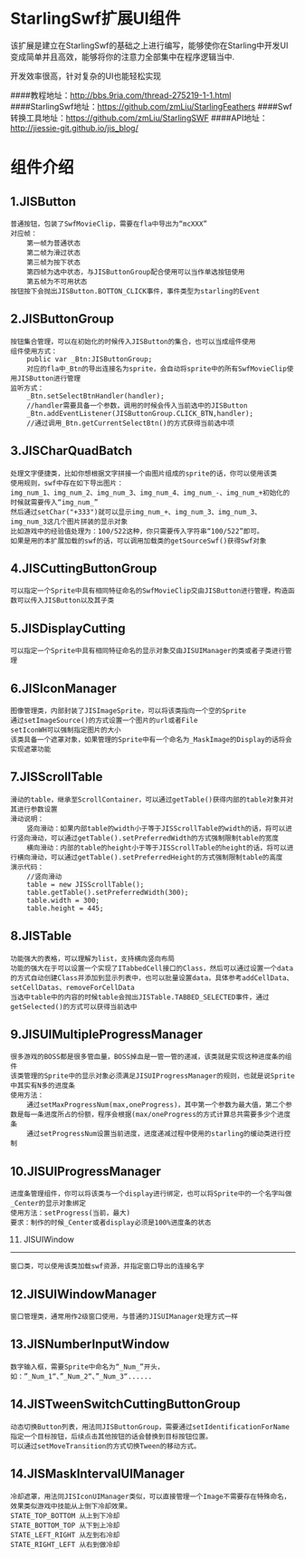 ﻿StarlingSwf扩展UI组件
===

该扩展是建立在StarlingSwf的基础之上进行编写，能够使你在Starling中开发UI变成简单并且高效，能够将你的注意力全部集中在程序逻辑当中.

开发效率很高，针对复杂的UI也能轻松实现

####教程地址：http://bbs.9ria.com/thread-275219-1-1.html
####StarlingSwf地址：https://github.com/zmLiu/StarlingFeathers
####Swf转换工具地址：https://github.com/zmLiu/StarlingSWF
####API地址：http://jiessie-git.github.io/jis_blog/

组件介绍
================

1.JISButton
-------------------
	普通按钮，包装了SwfMovieClip，需要在fla中导出为“mcXXX”
	对应帧：
		第一帧为普通状态
		第二帧为滑过状态
		第三帧为按下状态
		第四帧为选中状态，与JISButtonGroup配合使用可以当作单选按钮使用
		第五帧为不可用状态
	按钮按下会抛出JISButton.BOTTON_CLICK事件，事件类型为starling的Event

2.JISButtonGroup
-------------------
	按钮集合管理，可以在初始化的时候传入JISButton的集合，也可以当成组件使用
	组件使用方式：
		public var _Btn:JISButtonGroup;
		对应的fla中_Btn的导出连接名为sprite，会自动将sprite中的所有SwfMovieClip使用JISButton进行管理
	监听方式：
		_Btn.setSelectBtnHandler(handler);
		//handler需要具备一个参数，调用的时候会传入当前选中的JISButton
		_Btn.addEventListener(JISButtonGroup.CLICK_BTN,handler);
		//通过调用_Btn.getCurrentSelectBtn()的方式获得当前选中项
3.JISCharQuadBatch
-------------------
	处理文字便捷类，比如你想根据文字拼接一个由图片组成的sprite的话，你可以使用该类
	使用规则，swf中存在如下导出图片：
	img_num_1、img_num_2、img_num_3、img_num_4、img_num_-、img_num_+初始化的时候就需要传入“img_num_” 
	然后通过setChar("+333")就可以显示img_num_+、img_num_3、img_num_3、img_num_3这几个图片拼装的显示对象
	比如游戏中的经验值处理为：100/522这种，你只需要传入字符串“100/522”即可。
	如果是用的本扩展加载的swf的话，可以调用加载类的getSourceSwf()获得Swf对象
4.JISCuttingButtonGroup
--------------------
	可以指定一个Sprite中具有相同特征命名的SwfMovieClip交由JISButton进行管理，构造函数可以传入JISButton以及其子类
5.JISDisplayCutting
--------------------
	可以指定一个Sprite中具有相同特征命名的显示对象交由JISUIManager的类或者子类进行管理
6.JISIconManager
--------------------
	图像管理类，内部封装了JISImageSprite，可以将该类指向一个空的Sprite
	通过setImageSource()的方式设置一个图片的url或者File
	setIconWH可以强制指定图片的大小
	该类具备一个遮罩对象，如果管理的Sprite中有一个命名为_MaskImage的Display的话将会实现遮罩功能
7.JISScrollTable
--------------------
	滑动的table，继承至ScrollContainer，可以通过getTable()获得内部的table对象并对其进行参数设置
	滑动说明：
		竖向滑动：如果内部table的width小于等于JISScrollTable的width的话，将可以进行竖向滑动，可以通过getTable().setPreferredWidth的方式强制限制table的宽度
		横向滑动：内部的table的height小于等于JISScrollTable的height的话，将可以进行横向滑动，可以通过getTable().setPreferredHeight的方式强制限制table的高度
	演示代码：
		//竖向滑动
		table = new JISScrollTable();
		table.getTable().setPreferredWidth(300);
		table.width = 300;
		table.height = 445;
8.JISTable
--------------------
	功能强大的表格，可以理解为list，支持横向竖向布局
	功能的强大在于可以设置一个实现了ITabbedCell接口的Class，然后可以通过设置一个data的方式自动创建Class并添加到显示列表中，也可以批量设置data，具体参考addCellData、setCellDatas、removeForCellData
	当选中table中的内容的时候table会抛出JISTable.TABBED_SELECTED事件，通过getSelected()的方式可以获得当前选中
9.JISUIMultipleProgressManager
--------------------
	很多游戏的BOSS都是很多管血量，BOSS掉血是一管一管的递减，该类就是实现这种进度条的组件
	该类管理的Sprite中的显示对象必须满足JISUIProgressManager的规则，也就是说Sprite中其实有N多的进度条
	使用方法：
		通过setMaxProgressNum(max,oneProgress)，其中第一个参数为最大值，第二个参数是每一条进度所占的份额，程序会根据(max/oneProgress的方式计算总共需要多少个进度条
		通过setProgressNum设置当前进度，进度递减过程中使用的starling的缓动类进行控制
10.JISUIProgressManager
--------------------
	进度条管理组件，你可以将该类与一个display进行绑定，也可以将Sprite中的一个名字叫做_Center的显示对象绑定
	使用方法：setProgress(当前，最大)
	要求：制作的时候_Center或者display必须是100%进度条的状态
11.	JISUIWindow
--------------------
	窗口类，可以使用该类加载swf资源，并指定窗口导出的连接名字
12.JISUIWindowManager
--------------------
	窗口管理类，通常用作2级窗口使用，与普通的JISUIManager处理方式一样
13.JISNumberInputWindow
--------------------
	数字输入框，需要Sprite中命名为“_Num_”开头，如：”_Num_1“、”_Num_2“、”_Num_3“......
14.JISTweenSwitchCuttingButtonGroup
--------------------
	动态切换Button列表，用法同JISButtonGroup，需要通过setIdentificationForName指定一个目标按钮，后续点击其他按钮的话会替换到目标按钮位置。
	可以通过setMoveTransition的方式切换Tween的移动方式。
14.JISMaskIntervalUIManager
--------------------
	冷却遮罩，用法同JISIconUIManager类似，可以直接管理一个Image不需要存在特殊命名，效果类似游戏中技能从上倒下冷却效果。
	STATE_TOP_BOTTOM 从上到下冷却
	STATE_BOTTOM_TOP 从下到上冷却
	STATE_LEFT_RIGHT 从左到右冷却
	STATE_RIGHT_LEFT 从右到做冷却